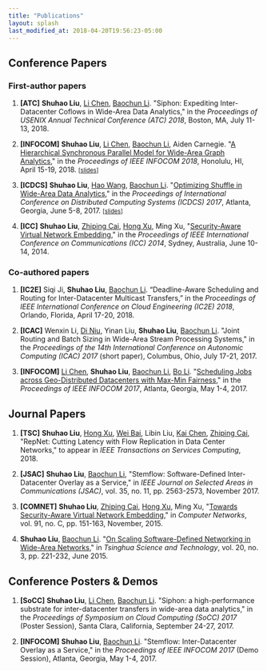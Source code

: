 ```yaml
---
title: "Publications"
layout: splash
last_modified_at: 2018-04-20T19:56:23-05:00
---
```

## Conference Papers

### First-author papers

1. **[ATC]**
**Shuhao Liu**, [Li Chen][li], [Baochun Li][baochun]. "Siphon: Expediting Inter-Datacenter Coflows in Wide-Area Data Analytics," in the *Proceedings of USENIX Annual Technical Conference (ATC) 2018*, Boston, MA, July 11-13, 2018.

1. **[INFOCOM]**
**Shuhao Liu**, [Li Chen][li], [Baochun Li][baochun], Aiden Carnegie. "[A Hierarchical Synchronous Parallel Model for Wide-Area Graph Analytics](/assets/papers/shuhao-infocom18.pdf)," in the *Proceedings of IEEE INFOCOM 2018*, Honolulu, HI, April 15-19, 2018.
<small>[[slides](/assets/papers/shuhao-infocom18-slides.pdf)]</small>

1. **[ICDCS]**
**Shuhao Liu**, [Hao Wang][haowang], [Baochun Li][baochun]. "[Optimizing Shuffle in Wide-Area Data Analytics](http://iqua.ece.toronto.edu/papers/sliu-icdcs17.pdf)," in the *Proceedings of International Conference on Distributed Computing Systems (ICDCS) 2017*, Atlanta, Georgia, June 5-8, 2017.
<small>[[slides](/assets/papers/shuhao-icdcs17-slides.pdf)]</small>

1. **[ICC]**
**Shuhao Liu**, [Zhiping Cai][zpcai], [Hong Xu][henry], Ming Xu, "[Security-Aware Virtual Network Embedding](/assets/papers/shuhao-icc14.pdf)," in the *Proceedings of IEEE International Conference on Communications (ICC) 2014*, Sydney, Australia, June 10-14, 2014.

### Co-authored papers

1. **[IC2E]**
Siqi Ji, **Shuhao Liu**, [Baochun Li][baochun]. “Deadline-Aware Scheduling and Routing for Inter-Datacenter Multicast Transfers,” in the *Proceedings of IEEE International Conference on Cloud Engineering (IC2E) 2018*, Orlando, Florida, April 17-20, 2018.

1. **[ICAC]**
Wenxin Li, [Di Niu][diniu], Yinan Liu, **Shuhao Liu**, [Baochun Li][baochun]. "Joint Routing and Batch Sizing in Wide-Area Stream Processing Systems," in the *Proceedings of the 14th International Conference on Autonomic Computing (ICAC) 2017* (short paper), Columbus, Ohio, July 17-21, 2017.

1. **[INFOCOM]**
[Li Chen][li], **Shuhao Liu**, [Baochun Li][baochun], [Bo Li](https://www.cse.ust.hk/~bli/). "[Scheduling Jobs across Geo-Distributed Datacenters with Max-Min Fairness](http://iqua.ece.toronto.edu/papers/lchen-infocom17.pdf)," in the *Proceedings of IEEE INFOCOM 2017*, Atlanta, Georgia, May 1-4, 2017.

## Journal Papers

1. **[TSC]**
**Shuhao Liu**, [Hong Xu][henry], [Wei Bai][weibai], Libin Liu, [Kai Chen][kaichen], [Zhiping Cai][zpcai], "RepNet: Cutting Latency with Flow Replication in Data Center Networks," to appear in *IEEE Transactions on Services Computing*, 2018.

1. **[JSAC]**
**Shuhao Liu**, [Baochun Li][baochun], "Stemflow: Software-Defined Inter-Datacenter Overlay as a Service," in *IEEE Journal on Selected Areas in Communications (JSAC)*, vol. 35, no. 11, pp. 2563-2573, November 2017.

1. **[COMNET]**
**Shuhao Liu**, [Zhiping Cai][zpcai], [Hong Xu][henry], Ming Xu, "[Towards Security-Aware Virtual Network Embedding](/assets/papers/shuhao-comnet15.pdf)," in *Computer Networks*, vol. 91, no. C, pp. 151-163, November, 2015.

1. **Shuhao Liu**, [Baochun Li][baochun]. "[On Scaling Software-Defined Networking in Wide-Area Networks](/assets/papers/shuhao-survey15.pdf)," in *Tsinghua Science and Technology*, vol. 20, no. 3, pp. 221-232, June 2015.


## Conference Posters & Demos

1. **[SoCC]**
**Shuhao Liu**, [Li Chen][li], [Baochun Li][baochun]. "Siphon: a high-performance substrate for inter-datacenter transfers in wide-area data analytics," in the *Proceedings of Symposium on Cloud Computing (SoCC) 2017* (Poster Session), Santa Clara, California, September 24-27, 2017.

1. **[INFOCOM]**
**Shuhao Liu**, [Baochun Li][baochun]. "Stemflow: Inter-Datacenter Overlay as a Service," in the *Proceedings of IEEE INFOCOM 2017* (Demo Session), Atlanta, Georgia, May 1-4, 2017.

[henry]: https://henryhxu.github.io/index.html
[weibai]: https://baiwei0427.github.io/
[kaichen]: http://www.cse.ust.hk/~kaichen/#research
[zpcai]: http://individual.utoronto.ca/zcai/
[baochun]: http://iqua.ece.toronto.edu/bli/index.html
[haowang]: http://www.haow.ca/
[diniu]: https://sites.ualberta.ca/~dniu/Homepage/Home.html
[li]: https://lichenut.github.io/